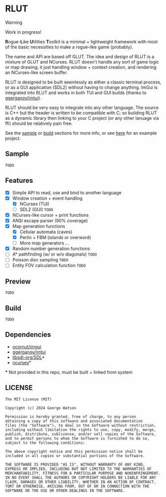 # RLUT

> [!WARNING]
> Work in progress!

**R**ogue-**L**ike **U**tilities **T**oolkit is a minimal + lightweight framework with most of the basic necessities to make a rogue-like game (probably).

The name and API are based off GLUT. The idea and design of RLUT is a mixture of GLUT and NCurses. RLUT doesn't handle any sort of game logic or map drawing; it just handling window + context creation, and rendering an NCurses-like screen buffer.

RLUT is designed to be built seemlessly as either a classic terminal process, or as a GUI application (SDL2) without having to change anything. ImGui is integrated into RLUT and works in both TUI and GUI builds (thanks to [ggerganov/imtui](https://github.com/ggerganov/imtui)).

RLUT should be very easy to integrate into any other language. The source is C++ but the header is written to be compatible with C; so building RLUT as a dynamic library then linking to your C project (or any other lanuage via ffi) should be relatively pain free.

See the [sample](#sample) or [build](#build) sections for more info, or see [here](/aux/test.c) for an example project.

## Sample

```TODO```

## Features

- [X] Simple API to read, use and bind to another language
- [X] Window creation + event handling
    - [X] NCurses (TUI)
    - [ ] SDL2 (GUI) ```TODO```
- [X] NCurses-like cursor + print functions
- [X] ANSI escape parser (90% coverage)
- [X] Map generation functions
    - [X] Cellular automata (caves)
    - [X] Perlin + FBM (islands or overword)
    - [ ] More map generators ...
- [X] Random number generation functions
- [ ] A\* pathfinding (w/ or w/o diagonals) ```TODO```
- [ ] Poisson disc sampling ```TODO```
- [ ] Entity FOV calculation function ```TODO```

## Preview

```TODO```

## Build

```TODO```

## Dependencies

- [ocornut/imgui](https://github.com/ocornut/imgui)
- [ggerganov/imtui](https://github.com/ggerganov/imtui)
- [libsdl-org/SDL](https://github.com/libsdl-org/SDL)*
- [ncurses](https://invisible-island.net/ncurses/announce.html)*

**\*** Not provided in this repo, must be built + linked from system

## LICENSE

```
The MIT License (MIT)

Copyright (c) 2024 George Watson

Permission is hereby granted, free of charge, to any person
obtaining a copy of this software and associated documentation
files (the "Software"), to deal in the Software without restriction,
including without limitation the rights to use, copy, modify, merge,
publish, distribute, sublicense, and/or sell copies of the Software,
and to permit persons to whom the Software is furnished to do so,
subject to the following conditions:

The above copyright notice and this permission notice shall be
included in all copies or substantial portions of the Software.

THE SOFTWARE IS PROVIDED "AS IS", WITHOUT WARRANTY OF ANY KIND,
EXPRESS OR IMPLIED, INCLUDING BUT NOT LIMITED TO THE WARRANTIES OF
MERCHANTABILITY, FITNESS FOR A PARTICULAR PURPOSE AND NONINFRINGEMENT.
IN NO EVENT SHALL THE AUTHORS OR COPYRIGHT HOLDERS BE LIABLE FOR ANY
CLAIM, DAMAGES OR OTHER LIABILITY, WHETHER IN AN ACTION OF CONTRACT,
TORT OR OTHERWISE, ARISING FROM, OUT OF OR IN CONNECTION WITH THE
SOFTWARE OR THE USE OR OTHER DEALINGS IN THE SOFTWARE.
```
